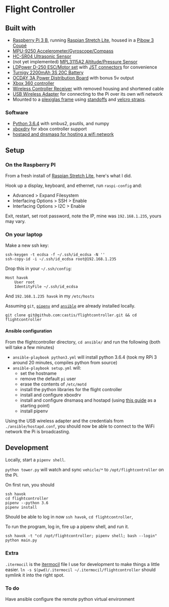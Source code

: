 # Flight Controller


## Built with

- [Raspberry Pi 3 B](https://www.raspberrypi.org/products/raspberry-pi-3-model-b/), running [Raspian Stretch Lite](https://www.raspberrypi.org/downloads/raspbian/), housed in a [Pibow 3 Coupé](https://shop.pimoroni.com/collections/raspberry-pi/products/pibow-coupe-for-raspberry-pi-3)
- [MPU-9250 Accelerometer/Gyroscope/Compass](https://www.amazon.com/gp/product/B01I1J0Z7Y)
- [HC-SR04 Ultrasonic Sensor](https://www.sparkfun.com/products/13959)
- (not yet implemented) [MPL3115A2 Altitude/Pressure Sensor](https://www.sparkfun.com/products/11084)
- [LDPower D-250 ESC/Motor set](https://hobbyking.com/en_us/ldpower-d250-2-multicopter-power-system-2206-1900kv-6-x-3-4-pack.html) with [JST connectors](https://www.amazon.com/gp/product/B01M5AHF0Z) for convenience
- [Turnigy 2200mAh 3S 20C Battery](https://hobbyking.com/en_us/turnigy-2200mah-3s-25c-lipo-pack.html)
- [OCDAY 3A Power Distribution Board](https://www.amazon.com/gp/product/B01IOHWHI8) with bonus 5v output
- [Xbox 360 controller](https://en.wikipedia.org/wiki/List_of_Xbox_360_accessories#Xbox_360_controllers)
- [Wireless Controller Receiver](https://en.wikipedia.org/wiki/List_of_Xbox_360_accessories#Wireless_Gaming_Receiver) with removed housing and shortened cable
- [USB Wireless Adapter](https://www.amazon.com/Edimax-EW-7811Un-150Mbps-Raspberry-Supports/dp/B003MTTJOY) for connecting to the Pi over its own wifi network
- Mounted to a [plexiglas frame](https://www.amazon.com/gp/product/B000G6SJS8) using [standoffs](https://www.amazon.com/gp/product/B01DD07PTW) and [velcro straps](https://www.amazon.com/gp/product/B01JNZ4R4W).


### Software

- [Python 3.6.4](https://docs.python.org/3/) with smbus2, psutils, and numpy
- [xboxdrv](https://github.com/xboxdrv/xboxdrv) for xbox controller support
- [hostapd and dnsmasq for hosting a wifi network](https://frillip.com/using-your-raspberry-pi-3-as-a-wifi-access-point-with-hostapd/)


## Setup

### On the Raspberry PI

From a fresh install of [Raspian Stretch Lite](https://www.raspberrypi.org/downloads/raspbian/), here's what I did.

Hook up a display, keyboard, and ethernet, run `raspi-config` and:
- Advanced > Expand Filesystem
- Interfacing Options > SSH > Enable
- Interfacing Options > I2C > Enable

Exit, restart, set root password, note the IP, mine was `192.168.1.235`, yours may vary.

### On your laptop

Make a new ssh key:

    ssh-keygen -t ecdsa -f ~/.ssh/id_ecdsa -N ''
    ssh-copy-id -i ~/.ssh/id_ecdsa root@192.168.1.235

Drop this in your `~/.ssh/config`:

    Host havok
        User root
        IdentityFile ~/.ssh/id_ecdsa

And `192.168.1.235 havok` in my `/etc/hosts`

Assuming `git`, [`pipenv`](https://docs.pipenv.org/install/#installing-pipenv) and [`ansible`](http://docs.ansible.com/ansible/latest/intro_installation.html) are already installed locally.

    git clone git@github.com:castis/flightcontroller.git && cd flightcontroller

#### Ansible configuration

From the flightcontroller directory, `cd ansible/` and run the following (both will take a few minutes)

- `ansible-playbook python3.yml` will install python 3.6.4 (took my RPi 3 around 20 minutes, compiles python from source)
- `ansible-playbook setup.yml` will:
  - set the hostname
  - remove the default `pi` user
  - erase the contents of `/etc/motd`
  - install the python libraries for the flight controller
  - install and configure xboxdrv
  - install and configure dnsmasq and hostapd (using [this guide](https://frillip.com/using-your-raspberry-pi-3-as-a-wifi-access-point-with-hostapd/) as a starting point)
  - install pipenv

Using the USB wireless adapter and the credentials from `./ansible/hostapd.conf`, you should now be able to connect to the WiFi network the Pi is broadcasting.

## Development

Locally, start a `pipenv shell`.

`python tower.py` will watch and sync `vehicle/*` to `/opt/flightcontroller` on the Pi.

On first run, you should

    ssh havok
    cd flightcontroller
    pipenv --python 3.6
    pipenv install

Should be able to log in now `ssh havok`, `cd flightcontroller`,

To run the program, log in, fire up a pipenv shell, and run it.

    ssh havok -t "cd /opt/flightcontroller; pipenv shell; bash --login"
    python main.py

### Extra

`.itermocil` is the [itermocil](https://github.com/TomAnthony/itermocil) file I use for development to make things a little easier. `ln -s $(pwd)/.itermocil ~/.itermocil/flightcontroller` should symlink it into the right spot.

### To do

Have ansible configure the remote python virtual environment
